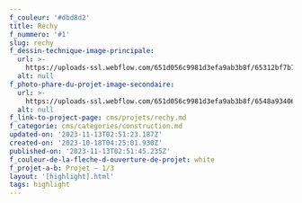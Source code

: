 ```yaml
---
f_couleur: '#dbd8d2'
title: Réchy
f_nummero: '#1'
slug: rechy
f_dessin-technique-image-principale:
  url: >-
    https://uploads-ssl.webflow.com/651d056c9981d3efa9ab3b8f/65312bf7b70a4be3339bd437_highlight-drawing-rechy-static-full.svg
  alt: null
f_photo-phare-du-projet-image-secondaire:
  url: >-
    https://uploads-ssl.webflow.com/651d056c9981d3efa9ab3b8f/6548a93406d09ec51a1d8f27_rechy-09.jpg
  alt: null
f_link-to-project-page: cms/projets/rechy.md
f_categorie: cms/categories/construction.md
updated-on: '2023-11-13T02:51:23.187Z'
created-on: '2023-10-18T04:25:01.930Z'
published-on: '2023-11-13T02:51:45.235Z'
f_couleur-de-la-fleche-d-ouverture-de-projet: white
f_projet-a-b: Projet — 1/3
layout: '[highlight].html'
tags: highlight
---
```



